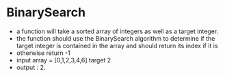 # BinarySearch
  - a function will take a sorted array of integers as well as a target integer.
  - the function should use the BinarySearch algorithm to determine if the target integer is contained in the array and should return its index if it is
  - otherwise return -1
  - input array = [0,1,2,3,4,6] target 2 
  - output : 2.
  
  
